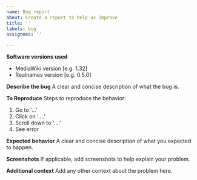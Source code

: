 ```yaml
---
name: Bug report
about: Create a report to help us improve
title: ''
labels: bug
assignees: ''

---
```


**Software versions used**
- MediaWiki version [e.g. 1.32]
- Realnames version [e.g. 0.5.0]

**Describe the bug**
A clear and concise description of what the bug is.

**To Reproduce**
Steps to reproduce the behavior:
1. Go to '...'
2. Click on '....'
3. Scroll down to '....'
4. See error

**Expected behavior**
A clear and concise description of what you expected to happen.

**Screenshots**
If applicable, add screenshots to help explain your problem.

**Additional context**
Add any other context about the problem here.
